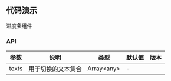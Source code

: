 ## 代码演示

进度条组件

<!-- prettier-ignore -->
<code src="./demo/basic.tsx"></code>

### API

| 参数  | 说明               | 类型        | 默认值 | 版本 |
| ----- | ------------------ | ----------- | ------ | ---- |
| texts | 用于切换的文本集合 | Array\<any> | -      |      |
